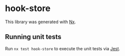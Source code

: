 # hook-store

This library was generated with [Nx](https://nx.dev).

## Running unit tests

Run `nx test hook-store` to execute the unit tests via [Jest](https://jestjs.io).
